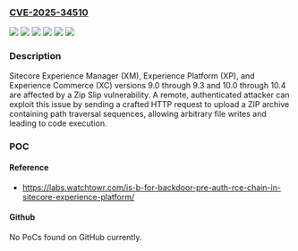 ### [CVE-2025-34510](https://cve.mitre.org/cgi-bin/cvename.cgi?name=CVE-2025-34510)
![](https://img.shields.io/static/v1?label=Product&message=Experience%20Commerce&color=blue)
![](https://img.shields.io/static/v1?label=Product&message=Experience%20Manager&color=blue)
![](https://img.shields.io/static/v1?label=Product&message=Experience%20Platform&color=blue)
![](https://img.shields.io/static/v1?label=Version&message=10.0%20&color=brightgreen)
![](https://img.shields.io/static/v1?label=Version&message=9.0%20&color=brightgreen)
![](https://img.shields.io/static/v1?label=Vulnerability&message=CWE-23%3A%20Relative%20Path%20Traversal&color=brightgreen)

### Description

Sitecore Experience Manager (XM), Experience Platform (XP), and Experience Commerce (XC) versions 9.0 through 9.3 and 10.0 through 10.4 are affected by a Zip Slip vulnerability. A remote, authenticated attacker can exploit this issue by sending a crafted HTTP request to upload a ZIP archive containing path traversal sequences, allowing arbitrary file writes and leading to code execution.

### POC

#### Reference
- https://labs.watchtowr.com/is-b-for-backdoor-pre-auth-rce-chain-in-sitecore-experience-platform/

#### Github
No PoCs found on GitHub currently.

